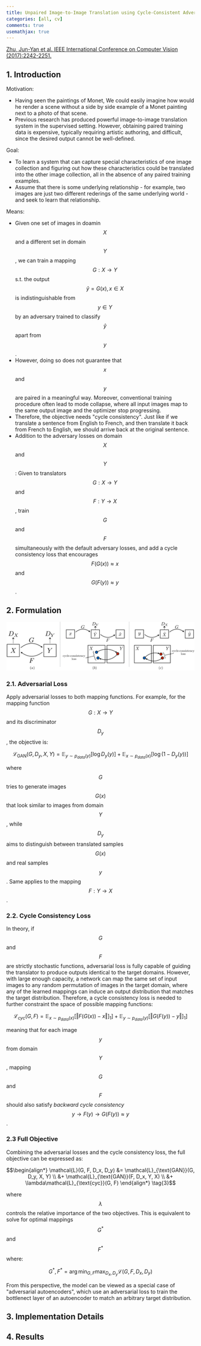 ```yaml
---
title: Unpaired Image-to-Image Translation using Cycle-Consistent Adversarial Networks
categories: [all, cv]
comments: true
usemathjax: true
---
```


[Zhu, Jun-Yan et al. IEEE International Conference on Computer Vision (2017):2242-2251.](https://arxiv.org/abs/1703.10593)

## 1. Introduction

Motivation:

- Having seen the paintings of Monet, We could easily imagine how would he render a scene without a side by side example of a Monet painting next to a photo of that scene.
- Previous research has produced powerful image-to-image translation system in the supervised setting. However, obtaining paired training data is expensive, typically requiring artistic authoring, and difficult, since the desired output cannot be well-defined.

Goal:

- To learn a system that can capture special characteristics of one image collection and figuring out how these characteristics could be translated into the other image collection, all in the absence of any paired training examples.
- Assume that there is some underlying relationship - for example, two images are just two different rederings of the same underlying world - and seek to learn that relationship.

Means:

- Given one set of images in doamin $$X$$ and a different set in domain $$Y$$, we can train a mapping $$G: X \rightarrow Y$$ s.t. the output $$\hat{y} = G(x), x \in X$$ is indistinguishable from $$y \in Y$$ by an adversary trained to classify $$\hat{y}$$ apart from $$y$$.
- However, doing so does not guarantee that $$x$$ and $$y$$ are paired in a meaningful way. Moreover, conventional training procedure often lead to mode collapse, where all input images map to the same output image and the optimizer stop progressing.
- Therefore, the objective needs "cycle consistency". Just like if we translate a sentence from English to French, and then translate it back from French to English, we should arrive back at the original sentence.
- Addition to the adversary losses on domain $$X$$ and $$Y$$: Given to translators $$G: X \rightarrow Y$$ and $$F: Y \rightarrow X$$, train $$G$$ and $$F$$ simultaneously with the default adversary losses, and add a cycle consistency loss that encourages $$F(G(x)) \approx x$$ and $$G(F(y)) \approx y$$.

## 2. Formulation

![Cycle Consistency Loss](../assets/img/2023-02-09-cycle-gan/cycle_consistency_loss.jpg)

### 2.1. Adversarial Loss

Apply adversarial losses to both mapping functions. For example, for the mapping function $$G: X \rightarrow Y$$ and its discriminator $$D_y$$, the objective is:

$$\mathcal{L}_{\text{GAN}}(G, D_y, X, Y) = \mathbb{E}_{y \sim p_{data}(y)}[\log D_y(y)] + \mathbb{E}_{x \sim p_{data}(x)}[\log (1 - D_y(y))] \tag{1}$$

where $$G$$ tries to generate images $$G(x)$$ that look similar to images from domain $$Y$$, while $$D_y$$ aims to distinguish between translated samples $$G(x)$$ and real samples $$y$$. Same applies to the mapping $$F: Y \rightarrow X$$.

### 2.2. Cycle Consistency Loss

In theory, if $$G$$ and $$F$$ are strictly stochastic functions, adversarial loss is fully capable of guiding the translator to produce outputs identical to the target domains. However, with large enough capacity, a network can map the same set of input images to any random permutation of images in the target domain, where any of the learned mappings can induce an output distribution that matches the target distribution. Therefore, a cycle consistency loss is needed to further constraint the space of possible mapping functions:

$$\mathcal{L}_{cyc}(G, F) = \mathbb{E}_{x \sim p_{data}(x)}[\Vert F(G(x)) - x \Vert]_1] + \mathbb{E}_{y \sim p_{data}(y)}[\Vert G(F(y)) - y \Vert]_1] \tag{2}$$

meaning that for each image $$y$$ from domain $$Y$$, mapping $$G$$ and $$F$$ should also satisfy *backward cycle consistency* $$y \rightarrow F(y) \rightarrow G(F(y)) \approx y$$.

### 2.3 Full Objective

Combining the adversarial losses and the cycle consistency loss, the full objective can be expressed as:

$$\begin{align*} \mathcal{L}(G, F, D_x, D_y) &= \mathcal{L}_{\text{GAN}}(G, D_y, X, Y) \\ &+ \mathcal{L}_{\text{GAN}}(F, D_x, Y, X) \\ &+ \lambda\mathcal{L}_{\text{cyc}}(G, F) \end{align*} \tag{3}$$

where $$\lambda$$ controls the relative importance of the two objectives. This is equivalent to solve for optimal mappings $$G^*$$ and $$F^*$$ where:

$$G^*, F^* = \arg\min_{G, F}\max_{D_x, D_y} \mathcal{L}(G, F, D_x, D_y) \tag{4}$$

From this perspective, the model can be viewed as a special case of "adversarial autoencoders", which use an adversarial loss to train the bottlenect layer of an autoencoder to match an arbitrary target distribution.

## 3. Implementation Details

## 4. Results
